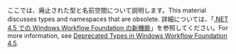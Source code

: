 <span data-ttu-id="e7efd-101">ここでは、廃止された型と名前空間について説明します。</span><span class="sxs-lookup"><span data-stu-id="e7efd-101">This material discusses types and namespaces that are obsolete.</span></span> <span data-ttu-id="e7efd-102">詳細については、「[.NET 4.5 での Windows Workflow Foundation の新機能](http://aka.ms/wfdeprecatedtypes)」を参照してください。</span><span class="sxs-lookup"><span data-stu-id="e7efd-102">For more information, see [Deprecated Types in Windows Workflow Foundation 4.5](http://aka.ms/wfdeprecatedtypes).</span></span>